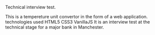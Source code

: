 Technical interview test.

This is a tempereture unit convertor in the form of a web application.
technologies used HTML5 CSS3 VanillaJS
It is an interview test at the technical stage for a major bank in Manchester.
